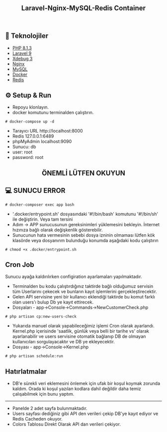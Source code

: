 <h2 align="center">
  Laravel-Nginx-MySQL-Redis Container
</h2>
<br>

## 🚀 Teknolojiler

- [PHP 8.1.3](https://php.net)
- [Laravel 9](https://php.net)
- [Xdebug 3](https://xdebug.org/)
- [Nginx](https://nginx.com/)
- [MySQL](https://mysql.com)
- [Docker](https://docker.com)
- [Redis](https://redis.io/)

## ⚙️ Setup & Run
- Repoyu klonlayın.
- docker komutunu terminalden çalıştırın.
```
# docker-compose up -d
```  
- Tarayıcı URL http://localhost:8000
- Redis 127.0.0.1:6489
- phpMyAdmin localhost:9090
- Sunucu: db
- user: root
- password: root

<h2 align="center">
  ÖNEMLİ LÜTFEN OKUYUN
</h2>

## 💻 SUNUCU ERROR
```
# docker-composer exec app bash
```
- '.docker/entrypoint.sh' dosyasındaki '#!/bin/bash' komutunu '#!/bin/sh' ile değiştirin.  Veya tam tersini
- Adım -> APP sunucusunun gereksinimleri yüklemesini bekleyin. İnternet hızınıza bağlı olarak değişkenlik gösterebilir.
- Sunucunun hata vermesinin sebebi dosya izninin olmaması lütfen kök klasörde veya dosyanınm bulunduğu konumda aşağıdaki kodu çalıştırın
```
# chmod +x .docker/entrypoint.sh
```  


## Cron Job  
Sunucu ayağa kaldırılırken configiration ayarlamaları yapılmaktadır.

- Terminalden bu kodu çalıştırdığınız taktirde bağlı olduğumuz servisin tüm Userlarını çekecek ve bunların kayıt işlemlerini
gerçekleştirecektir.
- Gelen API servisine yeni bir kullanıcı eklendiği taktirde bu komut farklı olan users'ı bulup Db ye kayıt ettirecek.
- Dosyaları - app->Console->Commands->NewCustomerCheck.php
```
# php artisan cp:new-users-check
```  

- Yukarıda manuel olarak yapabileceğimiz işlemi Cron olarak ayarlandı. Kernel.php içerisinde 'saatlik, günlük veya belli bir tarihe vs'
olarak ayarlanabilir ve users servisine otomatik bağlanıp DB de olmayan kullanıcıları sorgulayacaktır ve DB ye ekleyecektir.
- Dosyası - app->Console->Kernel.php
```
# php artisan schedule:run
```  

## Hatırlatmalar 
- DB'e  sürekli veri eklemesini önlemek için ufak bir koşul koymak zorunda kaldım. Orada ki koşul yazılan kodlara dahil değildir
daha temiz çalışabilmek için bunu yaptım.

-------

- Panelde 2 adet sayfa bulunmaktadır.
- Users sayfası dediğiniz gibi API den verileri çekip DB'ye kayıt ediyor ve Redis Cacheden okuyor.
- Colors Tablosu Direkt Olarak API dan verileri çekiyor.

